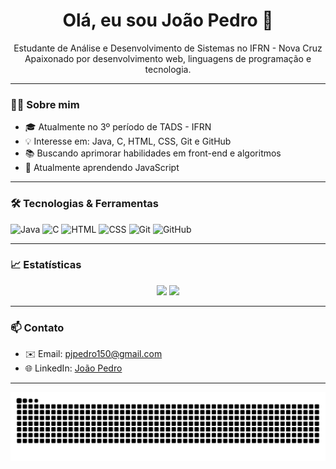 <h1 align="center">Olá, eu sou João Pedro 👋</h1>

<p align="center">
  Estudante de Análise e Desenvolvimento de Sistemas no IFRN - Nova Cruz<br>
  Apaixonado por desenvolvimento web, linguagens de programação e tecnologia.
</p>

---

### 👨‍💻 Sobre mim
- 🎓 Atualmente no 3º período de TADS - IFRN
- 💡 Interesse em: Java, C, HTML, CSS, Git e GitHub
- 📚 Buscando aprimorar habilidades em front-end e algoritmos
- 🚀 Atualmente aprendendo JavaScript

---

### 🛠️ Tecnologias & Ferramentas
![Java](https://img.shields.io/badge/Java-ED8B00?style=for-the-badge&logo=java&logoColor=white)
![C](https://img.shields.io/badge/C-00599C?style=for-the-badge&logo=c&logoColor=white)
![HTML](https://img.shields.io/badge/HTML5-E34F26?style=for-the-badge&logo=html5&logoColor=white)
![CSS](https://img.shields.io/badge/CSS3-1572B6?style=for-the-badge&logo=css3&logoColor=white)
![Git](https://img.shields.io/badge/Git-F05032?style=for-the-badge&logo=git&logoColor=white)
![GitHub](https://img.shields.io/badge/GitHub-100000?style=for-the-badge&logo=github&logoColor=white)

---

### 📈 Estatísticas
<div align="center">
  <img height="160em" src="https://github-readme-stats.vercel.app/api?username=J0a0p3dr067&show_icons=true&theme=holi" />
  <img height="160em" src="https://github-readme-stats.vercel.app/api/top-langs/?username=J0a0p3dr067&layout=compact&theme=holi" />
  
</div>

---




### 📫 Contato
- ✉️ Email: pjpedro150@gmail.com
- 🌐 LinkedIn: [João Pedro](https://www.linkedin.com/in/joão-pedro-69384b335/)

---


<picture>
  <source media="(prefers-color-scheme: dark)" srcset="https://raw.githubusercontent.com/J0a0p3dr067/J0a0p3dr067/output/github-contribution-grid-snake-dark.svg">
  <source media="(prefers-color-scheme: light)" srcset="https://raw.githubusercontent.com/J0a0p3dr067/j0a0p3dr067/output/github-contribution-grid-snake.svg">
  <img alt="github contribution grid snake animation" src="https://raw.githubusercontent.com/J0a0p3dr067/J0a0p3dr067/output/github-contribution-grid-snake.svg">
</picture>
